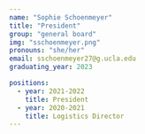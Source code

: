 ```yaml
---
name: "Sophie Schoenmeyer"
title: "President"
group: "general board"
img: "sschoenmeyer.png"
pronouns: "she/her"
email: sschoenmeyer27@g.ucla.edu
graduating_year: 2023

positions:
  - year: 2021-2022
    title: President
  - year: 2020-2021
    title: Logistics Director
---
```

